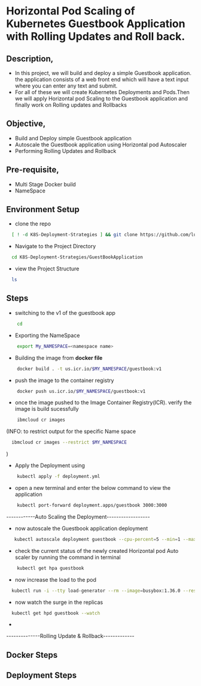 # Horizontal Pod Scaling of Kubernetes Guestbook Application with Rolling Updates and Roll back.

## Description,
   * In this project, we will build and deploy a simple Guestbook application. the application consists of a web front end which will have a text input where you can enter any text and submit.
   * For all of these we will create Kubernetes Deployments and Pods.Then we will apply Horizontal pod Scaling to the Guestbook application and finally work on Rolling updates and Rollbacks

## Objective,
  * Build and Deploy simple Guestbook application
  * Autoscale the Guestbook application using Horizontal pod Autoscaler
  * Performing Rolling Updates and Rollback

## Pre-requisite,
- Multi Stage Docker build
- NameSpace


## Environment Setup
  * clone the repo
  ``` bash
    [ ! -d K8S-Deployment-Strategies ] && git clone https://github.com/luchichang/K8S-Deployment-Strategies.git
  ```
  * Navigate to the Project Directory
  ```bash
    cd K8S-Deployment-Strategies/GuestBookApplication
  ```
  * view the Project Structure
  ```bash
    ls
  ```
## Steps
- switching to the v1 of the guestbook app
```bash
    cd 
```
- Exporting the NameSpace
```bash
    export My_NAMESPACE=<namespace name>
```
- Building the image from __docker file__
```bash
    docker build . -t us.icr.io/$MY_NAMESPACE/guestbook:v1
```
- push the image to the container registry
```bash
    docker push us.icr.io/$MY_NAMESPACE/guestbook:v1
```
- once the image pushed to the Image Container Registry(ICR). verify the image is build sucessfully
```bash
    ibmcloud cr images
```
(INFO: to restrict output for the specific Name space
```bash
  ibmcloud cr images --restrict $MY_NAMESPACE
```
)

- Apply the Deployment using
```bash
    kubectl apply -f deployment.yml
``` 
- open a new terminal and enter the below command to view the application
```bash
    kubectl port-forward deployment.apps/guestbook 3000:3000
```

------------Auto Scaling the Deployment------------------
- now autoscale the Guestbook application deployment
```bash
   kubectl autoscale deployment guestbook --cpu-percent=5 --min=1 --max=10
```
- check the current status of the newly created Horizontal pod Auto scaler by running the command in terminal
```bash
    kubectl get hpa guestbook
```
- now increase the load to the pod 
```bash
  kubectl run -i --tty load-generator --rm --image=busybox:1.36.0 --restart=Never -- /bin/sh -c "while sleep 0.01; do wget -q -O- <your app URL>; done"
```
- now watch the surge in the replicas
```bash
  kubectl get hpd guestbook --watch
```
-

--------------Rolling Update & Rollback-------------

## Docker Steps


## Deployment Steps

